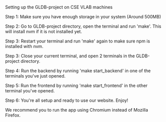 Setting up the GLDB-project on CSE VLAB machines

Step 1: Make sure you have enough storage in your system (Around 500MB)

Step 2: Go to GLDB-project directory, open the terminal and run 'make'. This will install nvm if it is not installed yet.

Step 3: Restart your terminal and run 'make' again to make sure npm is installed with nvm.

Step 3: Close your current terminal, and open 2 terminals in the GLDB-project directory.

Step 4: Run the backend by running 'make start_backend' in one of the terminals you've just opened.

Step 5: Run the frontend by running 'make start_frontend' in the other terminal you've opened.

Step 6: You're all setup and ready to use our website. Enjoy!

We recommend you to run the app using Chromium instead of Mozilla Firefox.
